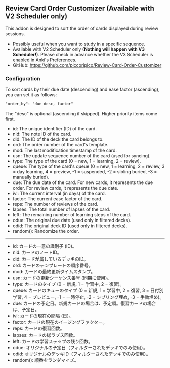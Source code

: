 ## Review Card Order Customizer (Available with V2 Scheduler only)

This addon is designed to sort the order of cards displayed during review sessions.
- Possibly useful when you want to study in a specific sequence.
- Available with V2 Scheduler only <b>(Nothing will happen with V3 Scheduler!)</b>. Please check in advance whether the V3 Scheduler is enabled in Anki's Preferences.
- GitHub: https://github.com/piccoripico/Review-Card-Order-Customizer

### Configuration

To sort cards by their due date (descending) and ease factor (ascending), you can set it as follows:

    "order_by": "due desc, factor"
    
The "desc" is optional (ascending if skipped). Higher priority items come first.

- id: The unique identifier (ID) of the card.
- nid: The note ID of the card.
- did: The ID of the deck the card belongs to.
- ord: The order number of the card's template.
- mod: The last modification timestamp of the card.
- usn: The update sequence number of the card (used for syncing).
- type: The type of the card (0 = new, 1 = learning, 2 = review).
- queue: The type of the card's queue (0 = new, 1 = learning, 2 = review, 3 = day learning, 4 = preview, -1 = suspended, -2 = sibling buried, -3 = manually buried).
- due: The due date of the card. For new cards, it represents the due order. For review cards, it represents the due date.
- ivl: The current interval (in days) of the card.
- factor: The current ease factor of the card.
- reps: The number of reviews of the card.
- lapses: The total number of lapses of the card.
- left: The remaining number of learning steps of the card.
- odue: The original due date (used only in filtered decks).
- odid: The original deck ID (used only in filtered decks).
- random(): Randomize the order.

---
- id: カードの一意の識別子 (ID)。
- nid: カードのノートID。
- did: カードが属しているデッキのID。
- ord: カードのテンプレートの順序番号。
- mod: カードの最終更新タイムスタンプ。
- usn: カードの更新シーケンス番号 (同期に使用)。
- type: カードのタイプ (0 = 新規, 1 = 学習中, 2 = 復習)。
- queue: カードのキューのタイプ (0 = 新規, 1 = 学習中, 2 = 復習, 3 = 日付別学習, 4 = プレビュー, -1 = 一時停止, -2 = シブリング埋め, -3 = 手動埋め)。
- due: カードの予定日。新規カードの場合は、予定順。復習カードの場合は、予定日。
- ivl: カードの現在の間隔 (日)。
- factor: カードの現在のイージングファクター。
- reps: カードの復習回数。
- lapses: カードの総ラプス回数。
- left: カードの学習ステップの残り回数。
- odue: オリジナルの予定日（フィルターされたデッキでのみ使用）。
- odid: オリジナルのデッキID（フィルターされたデッキでのみ使用）。
- random(): 順番をランダマイズ。
